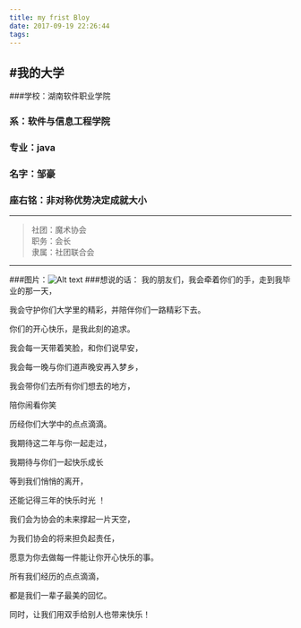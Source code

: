 ```yaml
---
title: my frist Bloy
date: 2017-09-19 22:26:44
tags:
---
```

#我的大学
----
###学校：湖南软件职业学院
### 系：软件与信息工程学院
### 专业：java
### 名字：邹豪
### 座右铭：非对称优势决定成就大小
---
>社团：魔术协会<br>
>职务：会长<br>
>隶属：社团联合会

___
###图片：![Alt text](http://static.runoob.com/images/mix/65F53C2E-D255-4EE9-A675-F0C0F3F69D2B.png "天天")
###想说的话：
我的朋友们，我会牵着你们的手，走到我毕业的那一天，</span><br>
                    
<span class="say">我会守护你们大学里的精彩，并陪伴你们一路精彩下去。</span><br>
                   
 <span class="say">你们的开心快乐，是我此刻的追求。</span><br>
                    
<span class="say">我会每一天带着笑脸，和你们说早安，</span><br>
                     
<span class="say">我会每一晚与你们道声晚安再入梦乡，</span><br>
                   
 <span class="say">我会带你们去所有你们想去的地方，</span><br>
                    
<span class="say">陪你闹看你笑</span><br>
                   
 <span class="say">历经你们大学中的点点滴滴。</span><br>
                    
<span class="say">我期待这二年与你一起走过，</span><br>
                   
 <span class="say">我期待与你们一起快乐成长</span><br>
                    
<span class="say">等到我们悄悄的离开，</span><br>
                    
<span class="say">还能记得三年的快乐时光 ！</span><br>
                                    
 <span class="say">我们会为协会的未来撑起一片天空，</span><br>
                    
 <span class="say">为我们协会的将来担负起责任，</span><br>
                     
 <span class="say">愿意为你去做每一件能让你开心快乐的事。</span><br>
                      
 <span class="say">所有我们经历的点点滴滴，</span><br>
                       
 <span class="say">都是我们一辈子最美的回忆。</span><br>
                        
 <span class="say">同时，让我们用双手给别人也带来快乐！</span>       